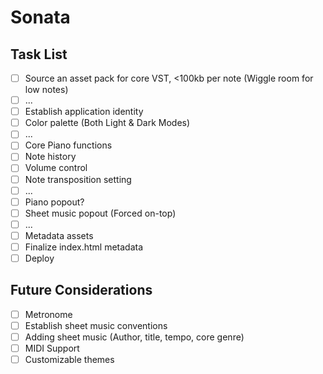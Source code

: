 # Sonata

## Task List

- [ ] Source an asset pack for core VST, <100kb per note (Wiggle room for low notes)
- [ ] ...
- [ ] Establish application identity
- [ ] Color palette (Both Light & Dark Modes)
- [ ] ...
- [ ] Core Piano functions
- [ ] Note history
- [ ] Volume control
- [ ] Note transposition setting
- [ ] ...
- [ ] Piano popout?
- [ ] Sheet music popout (Forced on-top)
- [ ] ...
- [ ] Metadata assets
- [ ] Finalize index.html metadata
- [ ] Deploy

## Future Considerations

- [ ] Metronome
- [ ] Establish sheet music conventions
- [ ] Adding sheet music (Author, title, tempo, core genre)
- [ ] MIDI Support
- [ ] Customizable themes
